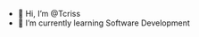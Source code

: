 - 👋 Hi, I’m @Tcriss
- 🌱 I’m currently learning Software Development

<!---
Tcriss/Tcriss is a ✨ special ✨ repository because its `README.md` (this file) appears on your GitHub profile.
You can click the Preview link to take a look at your changes.
--->

